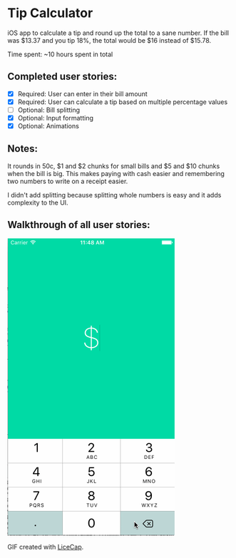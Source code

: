 # Tip Calculator

iOS app to calculate a tip and round up the total to a sane number. If the bill was $13.37 and you tip 18%, the total would be $16 instead of $15.78.

Time spent: ~10 hours spent in total

## Completed user stories:

 * [x] Required: User can enter in their bill amount
 * [x] Required: User can calculate a tip based on multiple percentage values
 * [ ] Optional: Bill splitting
 * [x] Optional: Input formatting
 * [x] Optional: Animations

## Notes:

It rounds in 50c, $1 and $2 chunks for small bills and $5 and $10 chunks when the bill is big. This makes paying with cash easier and remembering two numbers to write on a receipt easier.

I didn't add splitting because splitting whole numbers is easy and it adds complexity to the UI.

## Walkthrough of all user stories:

![Video Walkthrough](demo.gif)

GIF created with [LiceCap](http://www.cockos.com/licecap/).
